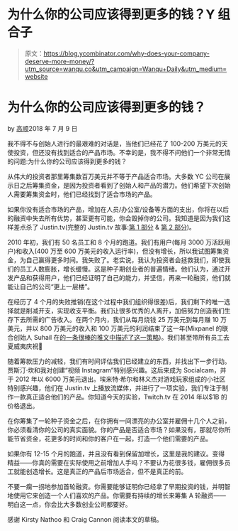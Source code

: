 # 为什么你的公司应该得到更多的钱？Y 组合子

> 原文：<https://blog.ycombinator.com/why-does-your-company-deserve-more-money/?utm_source=wanqu.co&utm_campaign=Wanqu+Daily&utm_medium=website>

# 为什么你的公司应该得到更多的钱？

by [高顺](/blog/author/michael-seibel)2018 年 7 月 9 日

我不得不与创始人进行的最艰难的对话是，当他们已经花了 100-200 万美元的天使投资，但还没有找到适合的产品市场。不幸的是，我不得不问他们一个非常无情的问题:为什么你的公司应该得到更多的钱？

从伟大的投资者那里筹集数百万美元并不等于产品适合市场。大多数 YC 公司在展示日之后筹集资金，是因为投资者看到了创始人和产品的潜力。他们希望下次创始人需要筹集资金时，他们已经找到了适合市场的产品。

如果你没有适合市场的产品，增加在人员/办公室/设备等方面的支出，你将在以后的融资中失去所有优势，甚至更有可能，你会毁掉你的公司。我知道是因为我们这样差点杀了 Justin.tv(完整的 Justin.tv 故事:[第 1 部分](https://www.gimletmedia.com/startup/almost-famous-season-3-episode-1#episode-player) & [第 2 部分](https://www.gimletmedia.com/startup/season-3-episode-2#episode-player))。

2010 年初，我们有 50 名员工和 8 个月的跑道。我们有用户(每月 3000 万活跃用户)和收入(400 万至 600 万美元的收入运行率)，但没有增长，所以我试图筹集资金，为自己赢得更多时间。我失败了。老实说，我认为投资者会拯救我们，即使我们的员工人数膨胀，增长缓慢。这是种子期创业者的普遍情绪。他们认为，通过开发产品和获得用户，他们已经证明了自己的能力，并坚信，再来一轮融资，他们就能让自己的公司“更上一层楼”。

在经历了 4 个月的失败推销(在这个过程中我们组织得很差)后，我们剩下的唯一选择就是削减开支，实现收支平衡。我们让很多优秀的人离开，加倍努力创造我们生存下去所需的广告收入。在两个月内，我们从每月烧钱 25 万美元到每月赚 10 万美元，并以 800 万美元的收入和 100 万美元的利润结束了这一年(Mixpanel 的联合创始人 Suhail 在[的一条很棒的推文中描述了这一策略](https://twitter.com/Suhail/status/1012860530791346177))。我们甚至带所有员工去夏威夷庆祝🙂

随着筹款压力的减轻，我们有时间评估我们已经建立的东西，并找出下一步行动。贾斯汀·坎和我对创建“视频 Instagram”特别感兴趣。这后来成为 Socialcam，并于 2012 年以 6000 万美元退出。埃米特·希尔和林义杰对游戏玩家组成的小社区特别感兴趣，他们在 Justin.tv 上播放流媒体，并进行了一项实验，我们专注于制作一款真正适合他们的产品。你知道今天的实验，Twitch.tv 在 2014 年以$1B 的价格退出。

在你筹集了一轮种子资金之后，在你拥有一间漂亮的办公室并雇佣十几个人之前，你必须看清你的公司的真实面貌。你的产品是否适合市场？如果没有，那就尽你所能节省资金，花更多的时间和你的客户在一起，打造一个他们需要的产品。

如果你有 12-15 个月的跑道，并且没有看到保留加增长，这里是我的建议。变得精益——你真的需要在实际使用之前增加人手吗？不要认为花很多钱，雇佣很多员工就能创造增长。这是真正的产品后市场适合，但不是真正的前。

不要一瘸一拐地参加首轮融资。你需要能够证明你已经拿了早期投资的钱，并明智地使用它来创造一个人们喜欢的产品。你需要有持续的增长来筹集 A 轮融资——明白这一点，你会比大多数创业公司都要好。

感谢 Kirsty Nathoo 和 Craig Cannon 阅读本文的草稿。